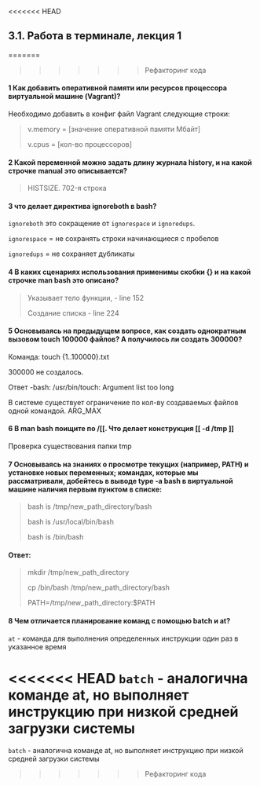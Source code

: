 <<<<<<< HEAD
## 3.1. Работа в терминале, лекция 1

=======
>>>>>>> Рефакторинг кода
#### 1 Как добавить оперативной памяти или ресурсов процессора виртуальной машине (Vagrant)?
   Необходимо добавить в конфиг файл Vagrant следующие строки:
   >v.memory = [значение оперативной памяти Мбайт]
   > 
   >v.cpus = [кол-во процессоров]
#### 2 Какой переменной можно задать длину журнала history, и на какой строчке manual это описывается?
   >HISTSIZE. 702-я строка
#### 3 что делает директива ignoreboth в bash?
   `ignoreboth` это сокращение от `ignorespace` и `ignoredups`.

   `ignorespace` = не сохранять строки начинающиеся с пробелов

   `ignoredups` = не сохраняет дубликаты

#### 4 В каких сценариях использования применимы скобки {} и на какой строчке man bash это описано?
   >Указывает тело функции, - line 152
   > 
   >Создание списка - line 224
#### 5 Основываясь на предыдущем вопросе, как создать однократным вызовом touch 100000 файлов? А получилось ли создать 300000?
   Команда: touch {1..100000}.txt

   300000 не создалось.

   Ответ -bash: /usr/bin/touch: Argument list too long

   В системе существует ограничение по кол-ву создаваемых файлов одной командой. ARG_MAX

#### 6 В man bash поищите по /\[\[. Что делает конструкция [[ -d /tmp ]]
   Проверка существования папки tmp
#### 7 Основываясь на знаниях о просмотре текущих (например, PATH) и установке новых переменных; командах, которые мы рассматривали, добейтесь в выводе type -a bash в виртуальной машине наличия первым пунктом в списке:
   >bash is /tmp/new_path_directory/bash
> 
   >bash is /usr/local/bin/bash
> 
   >bash is /bin/bash

   #### Ответ:
   >mkdir /tmp/new_path_directory
> 
   >cp /bin/bash /tmp/new_path_directory/bash
> 
   >PATH=/tmp/new_path_directory:$PATH

#### 8 Чем отличается планирование команд с помощью batch и at?

   `at` - команда для выполнения определенных инструкции один раз в указанное время

<<<<<<< HEAD
   `batch` - аналогична команде at, но выполняет инструкцию при низкой средней загрузки системы
=======
   `batch` - аналогична команде at, но выполняет инструкцию при низкой средней загрузки системы
   
>>>>>>> Рефакторинг кода
